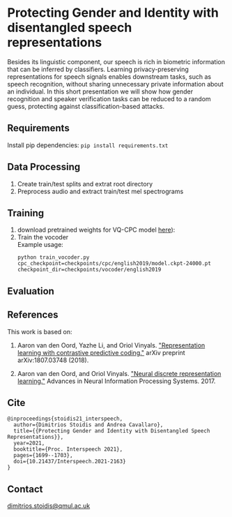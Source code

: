 # Protecting Gender and Identity with disentangled speech representations

Besides its linguistic component, our speech is rich in biometric information that can be inferred by classifiers. Learning privacy-preserving representations for speech signals enables downstream tasks, such as speech recognition, without sharing unnecessary private information about an individual. In this short presentation we will show how gender recognition and speaker verification tasks can be reduced to a random guess, protecting against classification-based attacks.

## Requirements
Install pip dependencies:
    ```pip install requirements.txt```
    
 ## Data Processing
 1. Create train/test splits and extrat root directory 
 2. Preprocess audio and extract train/test mel spectrograms
 
 ## Training
 1. download pretrained weights for VQ-CPC model [here](https://github.com/bshall/VectorQuantizedCPC/releases/tag/v0.1)):
 2. Train the vocoder  
 Example usage:
    ```
    python train_vocoder.py cpc_checkpoint=checkpoints/cpc/english2019/model.ckpt-24000.pt checkpoint_dir=checkpoints/vocoder/english2019
    ```
 ## Evaluation
    


## References

This work is based on:

1.  Aaron van den Oord, Yazhe Li, and Oriol Vinyals. ["Representation learning with contrastive predictive coding."](https://arxiv.org/abs/1807.03748)
    arXiv preprint arXiv:1807.03748 (2018).

2.  Aaron van den Oord, and Oriol Vinyals. ["Neural discrete representation learning."](https://arxiv.org/abs/1711.00937)
    Advances in Neural Information Processing Systems. 2017.
    
    
## Cite
```
@inproceedings{stoidis21_interspeech,
  author={Dimitrios Stoidis and Andrea Cavallaro},
  title={{Protecting Gender and Identity with Disentangled Speech Representations}},
  year=2021,
  booktitle={Proc. Interspeech 2021},
  pages={1699--1703},
  doi={10.21437/Interspeech.2021-2163}
}
```

## Contact
dimitrios.stoidis@qmul.ac.uk
